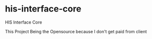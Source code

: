 # his-interface-core
HIS Interface Core

This Project Being the Opensource because I don't get paid from client
